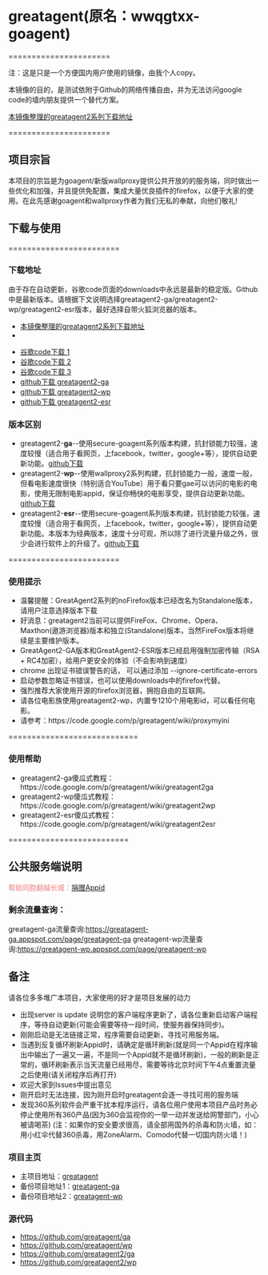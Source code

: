 
<h1>greatagent(原名：wwqgtxx-goagent)</h1>
======================

注：这是只是一个方便国内用户使用的镜像，由我个人copy。

本镜像的目的，是测试依附于Github的网络传播自由，并为无法访问google code的墙内朋友提供一个替代方案。

<a href="https://github.com/dk9999/test/tree/master/g_ag/dl_g_ag.md">本镜像整理的greatagent2系列下载地址</a>

======================

<h2>项目宗旨</h2>

本项目的宗旨是为goagent/新版wallproxy提供公共开放的的服务端，同时做出一些优化和加强，并且提供免配置，集成大量优良插件的firefox，以便于大家的使用。在此先感谢goagent和wallproxy作者为我们无私的奉献，向他们敬礼!

<h2>下载与使用</h2>

========================

<h3>下载地址</h3>

由于存在自动更新，谷歌code页面的downloads中永远是最新的稳定版。Github中是最新版本。请根据下文说明选择greatagent2-ga/greatagent2-wp/greatagent2-esr版本，最好选择自带火狐浏览器的版本。

<ul>
  <li><a href="https://github.com/dk9999/test/tree/master/g_ag/dl_g_ag.md">本镜像整理的greatagent2系列下载地址</a><li>
</ul>

<ul>
  <li><a href="https://code.google.com/p/greatagent/wiki/downloads">谷歌code下载 1</a></li>
  <li><a href="https://code.google.com/p/greatagent-ga/wiki/downloads">谷歌code下载 2</a></li>
  <li><a href="https://code.google.com/p/greatagent-wp/wiki/downloads">谷歌code下载 3</a></li>
  <li><a href="https://github.com/greatagent2/ga/archive/master.zip">github下载 greatagent2-ga</a></li>
  <li><a href="https://github.com/greatagent2/wp/archive/master.zip">github下载 greatagent2-wp</a></li>
  <li><a href="https://github.com/greatagent2/esr/archive/master.zip">github下载 greatagent2-esr</a></li>
</ul>

<h3>版本区别</h3>
  <ul>
    <li>greatagent2-<b>ga</b>--使用secure-goagent系列版本构建，抗封锁能力较强，速度较慢（适合用于看网页，上facebook，twitter，google+等），提供自动更新功能。<a href="https://github.com/greatagent2/ga/archive/master.zip">github下载</a></li>
    <li>greatagent2-<b>wp</b>--使用wallproxy2系列构建，抗封锁能力一般，速度一般，但看电影速度很快（特别适合YouTube）用于看只要gae可以访问的电影的电影，使用无限制电影appid，保证你畅快的电影享受，提供自动更新功能。<a href="https://github.com/greatagent2/wp/archive/master.zip">github下载</a></li>
    <li>greatagent2-<b>esr</b>--使用secure-goagent系列版本构建，抗封锁能力较强，速度较慢（适合用于看网页，上facebook，twitter，google+等），提供自动更新功能。本版本为经典版本，速度十分可观，所以除了进行流量升级之外，很少会进行软件上的升级了。<a href="https://github.com/greatagent2/esr/archive/master.zip">github下载</a></li>
  </ul>
========================
<h3>使用提示</h3>
  <ul>
    <li>温馨提醒：GreatAgent2系列的noFirefox版本已经改名为Standalone版本，请用户注意选择版本下载</li>
    <li>好消息：greatagent2当前可以提供FireFox、Chrome、Opera、Maxthon(遨游浏览器)版本和独立(Standalone)版本，当然FireFox版本将继续是主要维护版本。</li>
    <li>GreatAgent2-GA版本和GreatAgent2-ESR版本已经启用强制加密传输（RSA + RC4加密），给用户更安全的体验（不会影响到速度）</li>
    <li>chrome 出现证书错误警告的话， 可以通过添加 --ignore-certificate-errors</li> <li>启动参数忽略证书错误，也可以使用downloads中的firefox代替。</li>
    <li>强烈推荐大家使用开源的firefox浏览器，拥抱自由的互联网。</li>
    <li>请各位电影族使用greatagent2-wp，内置专1210个用电影id，可以看任何电影。</li>
    <li>请参考：https://code.google.com/p/greatagent/wiki/proxymyini</li>
  </ul>
============================
<h3>使用帮助</h3>
  <ul>
    <li>greatagent2-ga傻瓜式教程：https://code.google.com/p/greatagent/wiki/greatagent2ga</li>
    <li>greatagent2-wp傻瓜式教程：https://code.google.com/p/greatagent/wiki/greatagent2wp</li>
    <li>greatagent2-esr傻瓜式教程：https://code.google.com/p/greatagent/wiki/greatagent2esr</li>
  </ul>
==========================

<h2>公共服务端说明</h2>

  <font color="#F08080"><a name="帮助同胞翻越长城："></a>帮助同胞翻越长城：<a href="/p/greatagent/wiki/DonateAppid">捐赠Appid</a><a href="#帮助同胞翻越长城：" class="section_anchor"></a></font>

<h3>剩余流量查询：</h3>

greatagent-ga流量查询:https://greatagent-ga.appspot.com/page/greatagent-ga
greatagent-wp流量查询:https://greatagent-wp.appspot.com/page/greatagent-wp

<h2>备注</h2>
请各位多多堆广本项目，大家使用的好才是项目发展的动力
<ul>
<li>出现server is update 说明您的客户端程序更新了，请各位重新启动客户端程序，等待自动更新(可能会需要等待一段时间，使服务器保持同步)。</li>
<li>刚刚启动是无法链接正常，程序需要自动更新，寻找可用服务端。</li>
<li>当遇到反复循环刷新Appid时，请确定是循环刷新(就是同一个Appid在程序输出中输出了一遍又一遍，不是同一个Appid就不是循环刷新)，一般的刷新是正常的，循环刷新表示当天流量已经用尽，需要等待北京时间下午4点重置流量之后使用(请关闭程序后再打开)</li>
<li>欢迎大家到Issues中提出意见</li>
<li>刚开启时无法连接，因为刚开启时greatagent会逐一寻找可用的服务端</li>
<li>发现360系列软件会严重干扰本程序运行，请各位用户使用本项目产品时务必停止使用所有360产品(因为360会监视你的一举一动并发送给网警部门，小心被请喝茶)
(注：如果你的安全要求很高，请全部用国外的杀毒和防火墙，如：用小红伞代替360杀毒，用ZoneAlarm、Comodo代替一切国内防火墙！)</li>
</ul>

<h3>项目主页</h3>
<ul>
<li>主项目地址：<a href="https://code.google.com/p/greatagent/">greatagent</a></li>
<li>备份项目地址1：<a href="https://code.google.com/p/greatagent-ga/">greatagent-ga</a></li>
<li>备份项目地址2：<a href="https://code.google.com/p/greatagent-wp/">greatagent-wp</a></li>
</ul>
<h3>源代码</h3>
<ul>
<li><a href="https://github.com/greatagent/ga" rel="nofollow">https://github.com/greatagent/ga</a></li>
<li><a href="https://github.com/greatagent/wp" rel="nofollow">https://github.com/greatagent/wp</a></li>
<li><a href="https://github.com/greatagent2/ga" rel="nofollow">https://github.com/greatagent2/ga</a></li>
<li><a href="https://github.com/greatagent2/wp" rel="nofollow">https://github.com/greatagent2/wp</a></li>
</ul>
